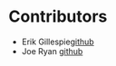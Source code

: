 # Contributors
- Erik Gillespie[github](https://egillespie)
- Joe Ryan [github](https://github.com/joeryan)
